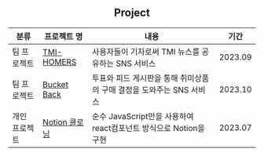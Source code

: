 <div align="center">
  
## Project

분류|프로젝트 명|내용|기간|
|------|---|---|---|
|팀 프로젝트|<a href="https://github.com/prgrms-fe-devcourse/FEDC4_TMI_HOMERS_OFF"> TMI-HOMERS</a>|사용자들이 기자로써 TMI 뉴스를 공유하는 SNS 서비스|2023.09|
|팀 프로젝트|<a href="https://github.com/bucket-back/bucket-back-frontend">Bucket Back</a>|투표와 피드 게시판을 통해 취미상품의 구매 결정을 도와주는 SNS 서비스|2023.10|
|개인 프로젝트|<a href="https://github.com/GBAJS754/VanillaJS_Playground/tree/notion_clone">Notion 클로닝</a>|순수 JavaScript만을 사용하여 react컴포넌트 방식으로 Notion을 구현|2023.07|
 
</div>
